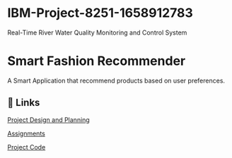 # IBM-Project-8251-1658912783
Real-Time River Water Quality Monitoring and Control System
# Smart Fashion Recommender

A Smart Application that recommend products based on user preferences.

## 🔗 Links

[Project Design and Planning](https://github.com/IBM-EPBL/IBM-Project-5252-1658752657/tree/main/tasks)

[Assignments](https://github.com/IBM-EPBL/IBM-Project-5252-1658752657/tree/main/assignments)

[Project Code](https://github.com/IBM-EPBL/IBM-Project-5252-1658752657/tree/main/smart-fashion)
